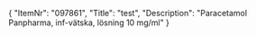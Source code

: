 {
  "ItemNr": "097861",
  "Title": "test",
  "Description": "Paracetamol Panpharma, inf-vätska, lösning 10 mg/ml"
}